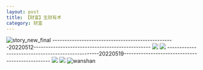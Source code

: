 ```yaml
---
layout: post
title: 【财富】生财有术
category: 财富
---
```

![story_new_final](http://rfbyhtcfm.hd-bkt.clouddn.com/img/story_new_final_0322.png)
--------------------------------------------------20220512------------------------------------------------
![](http://rfbyavrvr.hd-bkt.clouddn.com/img/factors-220513-4.png)
![](http://rfbyavrvr.hd-bkt.clouddn.com/img/factors-220513-5.png)
--------------------------------------------------20220519------------------------------------------------
![](http://rfbyavrvr.hd-bkt.clouddn.com/img/factors-220519-2.jpg)
![](http://rfbyavrvr.hd-bkt.clouddn.com/img/factors-220519-3.jpg)
![wanshan](http://rfbyhtcfm.hd-bkt.clouddn.com/img/wanshan.png)
  




